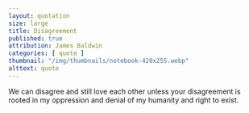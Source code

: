 ```yaml
---
layout: quotation
size: large
title: Disagreement
published: true
attribution: James Baldwin
categories: [ quote ]
thumbnail: "/img/thumbnails/notebook-420x255.webp"
alttext: quote
---
```


We can disagree and still love each other unless your disagreement is rooted 
in my oppression and denial of my humanity and right to exist. 
